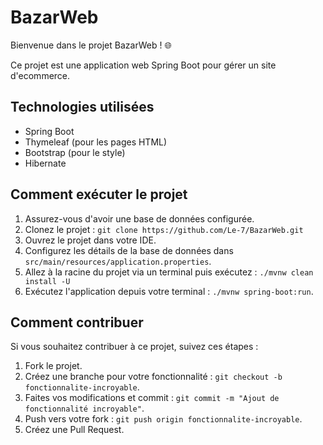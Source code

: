 # BazarWeb

Bienvenue dans le projet BazarWeb ! 🌐

Ce projet est une application web Spring Boot pour gérer un site d'ecommerce. 

## Technologies utilisées

- Spring Boot
- Thymeleaf (pour les pages HTML)
- Bootstrap (pour le style)
- Hibernate

## Comment exécuter le projet

1. Assurez-vous d'avoir une base de données configurée.
2. Clonez le projet : `git clone https://github.com/Le-7/BazarWeb.git`
3. Ouvrez le projet dans votre IDE.
4. Configurez les détails de la base de données dans `src/main/resources/application.properties`.
5. Allez à la racine du projet via un terminal puis exécutez : `./mvnw clean install -U` 
6. Exécutez l'application depuis votre terminal : `./mvnw spring-boot:run`.

## Comment contribuer

Si vous souhaitez contribuer à ce projet, suivez ces étapes :

1. Fork le projet.
2. Créez une branche pour votre fonctionnalité : `git checkout -b fonctionnalite-incroyable`.
3. Faites vos modifications et commit : `git commit -m "Ajout de fonctionnalité incroyable"`.
4. Push vers votre fork : `git push origin fonctionnalite-incroyable`.
5. Créez une Pull Request.

